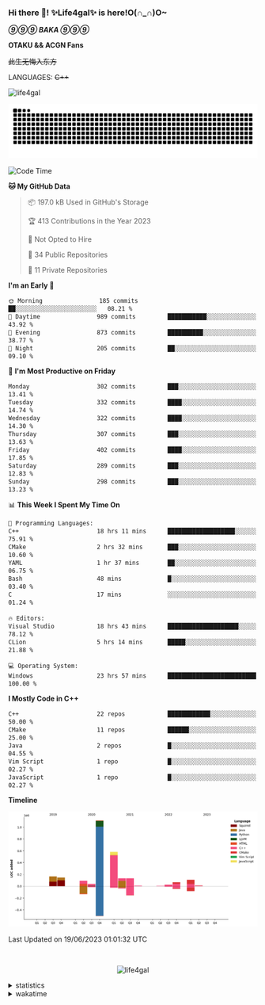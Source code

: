### Hi there 👋! ✨Life4gal✨ is here!O(∩_∩)O~

_**⑨⑨⑨ BAKA ⑨⑨⑨**_

**OTAKU && ACGN Fans**

~~此生无悔入东方~~

LANGUAGES: ~~C++~~

<p align="left"> <img src="https://komarev.com/ghpvc/?username=life4gal&label=Profile%20views&color=0e75b6&style=flat" alt="life4gal" /> </p>

![github contribution grid snake animation](https://raw.githubusercontent.com/Life4gal/Life4gal/snake_branch/github-contribution-grid-snake.svg)

<!--START_SECTION:waka-->
![Code Time](http://img.shields.io/badge/Code%20Time-3%2C225%20hrs%2048%20mins-blue)

**🐱 My GitHub Data** 

> 📦 197.0 kB Used in GitHub's Storage 
 > 
> 🏆 413 Contributions in the Year 2023
 > 
> 🚫 Not Opted to Hire
 > 
> 📜 34 Public Repositories 
 > 
> 🔑 11 Private Repositories 
 > 
**I'm an Early 🐤** 

```text
🌞 Morning                185 commits         ██░░░░░░░░░░░░░░░░░░░░░░░   08.21 % 
🌆 Daytime                989 commits         ███████████░░░░░░░░░░░░░░   43.92 % 
🌃 Evening                873 commits         ██████████░░░░░░░░░░░░░░░   38.77 % 
🌙 Night                  205 commits         ██░░░░░░░░░░░░░░░░░░░░░░░   09.10 % 
```
📅 **I'm Most Productive on Friday** 

```text
Monday                   302 commits         ███░░░░░░░░░░░░░░░░░░░░░░   13.41 % 
Tuesday                  332 commits         ████░░░░░░░░░░░░░░░░░░░░░   14.74 % 
Wednesday                322 commits         ████░░░░░░░░░░░░░░░░░░░░░   14.30 % 
Thursday                 307 commits         ███░░░░░░░░░░░░░░░░░░░░░░   13.63 % 
Friday                   402 commits         ████░░░░░░░░░░░░░░░░░░░░░   17.85 % 
Saturday                 289 commits         ███░░░░░░░░░░░░░░░░░░░░░░   12.83 % 
Sunday                   298 commits         ███░░░░░░░░░░░░░░░░░░░░░░   13.23 % 
```


📊 **This Week I Spent My Time On** 

```text
💬 Programming Languages: 
C++                      18 hrs 11 mins      ███████████████████░░░░░░   75.91 % 
CMake                    2 hrs 32 mins       ███░░░░░░░░░░░░░░░░░░░░░░   10.60 % 
YAML                     1 hr 37 mins        ██░░░░░░░░░░░░░░░░░░░░░░░   06.75 % 
Bash                     48 mins             █░░░░░░░░░░░░░░░░░░░░░░░░   03.40 % 
C                        17 mins             ░░░░░░░░░░░░░░░░░░░░░░░░░   01.24 % 

🔥 Editors: 
Visual Studio            18 hrs 43 mins      ████████████████████░░░░░   78.12 % 
CLion                    5 hrs 14 mins       █████░░░░░░░░░░░░░░░░░░░░   21.88 % 

💻 Operating System: 
Windows                  23 hrs 57 mins      █████████████████████████   100.00 % 
```

**I Mostly Code in C++** 

```text
C++                      22 repos            ████████████░░░░░░░░░░░░░   50.00 % 
CMake                    11 repos            ██████░░░░░░░░░░░░░░░░░░░   25.00 % 
Java                     2 repos             █░░░░░░░░░░░░░░░░░░░░░░░░   04.55 % 
Vim Script               1 repo              █░░░░░░░░░░░░░░░░░░░░░░░░   02.27 % 
JavaScript               1 repo              █░░░░░░░░░░░░░░░░░░░░░░░░   02.27 % 
```



**Timeline**

![Lines of Code chart](https://raw.githubusercontent.com/Life4gal/Life4gal/main/assets/bar_graph.png)


 Last Updated on 19/06/2023 01:01:32 UTC
<!--END_SECTION:waka-->

<img src="https://wakatime.com/share/@Life4gal/86c21846-f841-4004-aed1-e1165eb797d6.svg?sanitize=true" alt=""/>

<p align="center"> <img src="./images/⑨.jpg" alt="life4gal" /> </p>

<details>
	<summary>statistics</summary>
	<img src="https://github-profile-trophy.vercel.app/?username=life4gal" alt=""/>
	<img src="https://github-readme-stats.life4gal.vercel.app/api/top-langs/?username=Life4gal&hide=html&show_icons=true&theme=synthwave&cache_seconds=1800" alt=""/>
	<img src="https://github-readme-stats.life4gal.vercel.app/api?username=Life4gal&show_icons=true&theme=synthwave&cache_seconds=1800" alt=""/>
</details>

<details>
	<summary>wakatime</summary>
	<img src="https://wakatime.com/share/@Life4gal/404666b2-d1ff-4388-94e0-a1935d341f14.svg?sanitize=true" alt=""/>
	<img src="https://wakatime.com/share/@Life4gal/972212ce-6084-4d98-a326-1997606ddf37.svg?sanitize=true" alt=""/>
	<img src="https://wakatime.com/share/@Life4gal/7ae4ead0-e1fd-412a-afcb-da977a5ae5e9.svg?sanitize=true" alt=""/>
</details>
